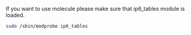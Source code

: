 If you want to use molecule please make sure that ip6_tables module is loaded.

```bash
sudo /sbin/modprobe ip6_tables
```
